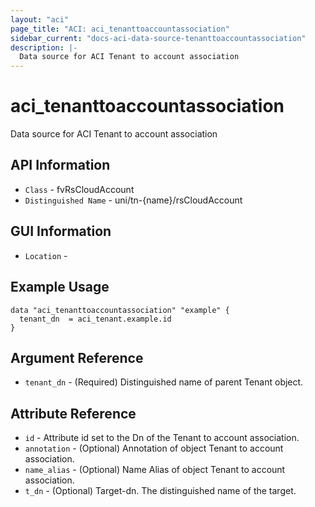 ```yaml
---
layout: "aci"
page_title: "ACI: aci_tenanttoaccountassociation"
sidebar_current: "docs-aci-data-source-tenanttoaccountassociation"
description: |-
  Data source for ACI Tenant to account association
---
```


# aci_tenanttoaccountassociation #

Data source for ACI Tenant to account association


## API Information ##

* `Class` - fvRsCloudAccount
* `Distinguished Name` - uni/tn-{name}/rsCloudAccount

## GUI Information ##

* `Location` - 



## Example Usage ##

```hcl
data "aci_tenanttoaccountassociation" "example" {
  tenant_dn  = aci_tenant.example.id
}
```

## Argument Reference ##

* `tenant_dn` - (Required) Distinguished name of parent Tenant object.

## Attribute Reference ##
* `id` - Attribute id set to the Dn of the Tenant to account association.
* `annotation` - (Optional) Annotation of object Tenant to account association.
* `name_alias` - (Optional) Name Alias of object Tenant to account association.
* `t_dn` - (Optional) Target-dn. The distinguished name of the target.
